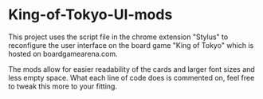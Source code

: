 # King-of-Tokyo-UI-mods

This project uses the script file in the chrome extension "Stylus" to reconfigure the user interface on the board game "King of Tokyo" which is hosted on boardgamearena.com. 

The mods allow for easier readability of the cards and larger font sizes and less empty space. What each line of code does is commented on, feel free to tweak this more to your fitting. 
